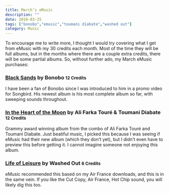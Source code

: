 ```yaml
---
title: March’s eMusic
description: ""
date: 2010-03-25
tags: ["bonobo","emusic","toumani diabate","washed out"]
category: Music
---
```



<p>To encourage me to write more, I thought I would try covering what I get from eMusic with my 30 credits each month. Most of the time they will be full albums, but in the months where there are a couple extra credits, there will be some partial albums. So, without further ado, my March eMusic purchases:</p>

<h3><a href="https://web.archive.org/web/20131211162743/http://www.emusic.com/album/-Black-Sands-MP3-Download/11861823.html">Black Sands</a> by Bonobo <small>12 Credits</small></h3>

<p>I have been a fan of Bonobo since I was introduced to him in a promo video for Songbird. His newest album is his most complete album so far, with sweeping sounds throughout.</p>

<h3><a href="https://web.archive.org/web/20131211162743/http://www.emusic.com/album/Ali-Farka-Touré-Toumani-Diabate-In-the-Heart-of-the-Moon-MP3-Download/11841976.html">In the Heart of the Moon</a> by Ali Farka Touré &amp; Toumani Diabate <small>12 Credits</small></h3>

<p>Grammy award winning album from the combo of Ali Farka Touré and Toumani Diabate. Just beatiful music, I picked this because I was seeing if eMusic had their new album (which they don’t yet), but I didn’t even have to preview this before getting it. I cannot imagine someone not enjoying this album.</p>

<h3><a href="https://web.archive.org/web/20131211162743/http://www.emusic.com/album/Washed-Out-Life-of-Leisure-MP3-Download/11606243.html">Life of Leisure</a> by Washed Out <small>6 Credits</small></h3>

<p>eMusic recommended this based on my Air France downloads, and this is in the same vein. If you like the Cut Copy, Air France, Hot Chip sound, you will likely dig this too.</p>
